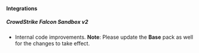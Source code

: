 #### Integrations
##### CrowdStrike Falcon Sandbox v2
- Internal code improvements.
**Note**: Please update the **Base** pack as well for the changes to take effect.